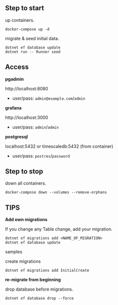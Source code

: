## Step to start

up containers.

```shell
docker-compose up -d
```

migrate & seed initial data.

```shell
dotnet ef database update
dotnet run -- Runner seed
```

## Access

**pgadmin**

http://localhost:8080

* user/pass: `admin@example.com`/`admin`

**grafana**

http://localhost:3000

* user/pass: `admin`/`admin`

**postgresql**

localhost:5432
or
timescaledb:5432 (from container)

* user/pass: `postres`/`password`

## Step to stop

down all containers.
```
docker-compose down --volumes --remove-orphans
```

## TIPS

**Add own migrations**

If you change any Table change, add your migration.

```shell
dotnet ef migrations add <NAME_OF_MIGRATION>
dotnet ef database update
```

samples

create migrations

```shell
dotnet ef migrations add InitialCreate
```

**re-migrate from beginning**

drop database before migrations.

```shell
dotnet ef database drop --force
```
